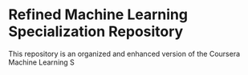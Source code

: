 # Refined Machine Learning Specialization Repository

This repository is an organized and enhanced version of the Coursera Machine Learning S